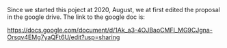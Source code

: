 Since we started this poject at 2020, August, we at first edited the proposal in the google drive. The link to the google doc is: 

https://docs.google.com/document/d/1Ak_a3-4OJBaoCMFl_MG9CJgna-Orsqv4EMg7yaQFt6U/edit?usp=sharing
